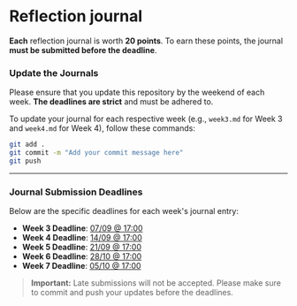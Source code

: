# Reflection journal

**Each** reflection journal is worth **20 points**. To earn these points, the journal **must be submitted before the deadline**.

### Update the Journals

Please ensure that you update this repository by the weekend of each week. **The deadlines are strict** and must be adhered to.

To update your journal for each respective week (e.g., `week3.md` for Week 3 and `week4.md` for Week 4), follow these commands:

```bash
git add .
git commit -m "Add your commit message here"
git push
```

---

### Journal Submission Deadlines

Below are the specific deadlines for each week's journal entry:

- **Week 3 Deadline**: [07/09 @ 17:00](./week3.md)
- **Week 4 Deadline**: [14/09 @ 17:00](./week4.md)
- **Week 5 Deadline**: [21/09 @ 17:00](./week5.md)
- **Week 6 Deadline**: [28/10 @ 17:00](./week6.md)
- **Week 7 Deadline**: [05/10 @ 17:00](./week7.md)


> **Important:** Late submissions will not be accepted. Please make sure to commit and push your updates before the deadlines.


